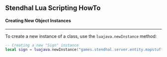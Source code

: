 ## Stendhal Lua Scripting HowTo

#### Creating New Object Instances
---

To create a new instance of a class, use the `luajava.newInstance` method:

```lua
-- Creating a new "Sign" instance
local sign = luajava.newInstance("games.stendhal.server.entity.mapstuff.sign.Sign")
```
